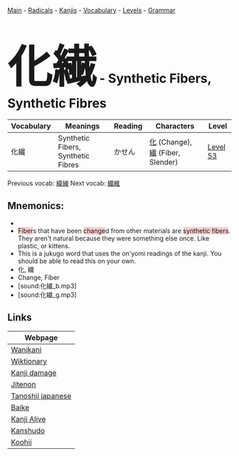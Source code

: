<style> bigfont {font-size: 100px}</style>
[Main](../README.md) -
[Radicals](../radicals.md) -
[Kanjis](../kanjis.md) -
[Vocabulary](../vocabulary.md) -
[Levels](../levels.md) -
[Grammar](../grammar.md)
# <bigfont> 化繊</bigfont> - Synthetic Fibers, Synthetic Fibres 

| Vocabulary | Meanings | Reading | Characters | Level |
| --- | --- | --- | --- | --- |
| 化繊 | Synthetic Fibers, Synthetic Fibres | かせん |  [化](../kanjis/化.md) (Change), [繊](../kanjis/繊.md) (Fiber, Slender) | [Level 53](../levels/wk_level53.md) |

Previous vocab: [緯線](緯線.md) Next vocab: [繊維](繊維.md) 

## Mnemonics:

* 
* <span style="background-color:#ffcccb"> Fiber</span>s that have been <span style="background-color:#ffcccb"> change</span>d from other materials are <span style="background-color:#ffcccb"> synthetic fibers</span>. They aren't natural because they were something else once. Like plastic, or kittens.
* This is a jukugo word that uses the on'yomi readings of the kanji. You should be able to read this on your own.
* 化, 繊
* Change, Fiber
* [sound:化繊_b.mp3]
* [sound:化繊_g.mp3]


## Links 

| Webpage |
| --- |
| [Wanikani          ](https://www.wanikani.com/kanji/化繊) |
| [Wiktionary        ](https://en.wiktionary.org/wiki/化繊) |
| [Kanji damage      ](http://www.kanjidamage.com/kanji/search?utf8=✓&q=化繊) |
| [Jitenon           ](https://jitenon.com/kanji/化繊) |
| [Tanoshii japanese ](https://www.tanoshiijapanese.com/dictionary/kanji.cfm?k=化繊) |
| [Baike             ](https://baike.baidu.com/item/化繊) |
| [Kanji Alive       ](https://app.kanjialive.com/化繊) |
| [Kanshudo          ](https://www.kanshudo.com/searchmn?q=化繊) |
| [Koohii            ](https://kanji.koohii.com/study/kanji/化繊) |
